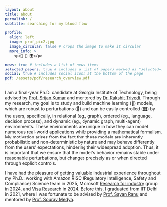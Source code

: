 ```yaml
---
layout: about
title: about
permalink: /
subtitle: searching for my blood flow

profile:
  align: left
  image: prof_pic2.jpg
  image_circular: false # crops the image to make it circular
  more_info: >
    <p>🦺 🤖 🎛️</p>

news: true # includes a list of news items
selected_papers: true # includes a list of papers marked as "selected={true}"
social: true # includes social icons at the bottom of the page
pdf: /assets/pdf/research_overview.pdf
---
```


I am a final-year Ph.D. candidate at Georgia Institute of Technology, being advised by [Prof. Srijan Kumar](https://faculty.cc.gatech.edu/~skumar498/) and mentored by [Dr. Rakshit Trivedi](https://www.rtrivedi.me/). Through my research, my goal is to study and build machine learning (🤖) models, which are robust to perturbations (🦺) and can be easily controlled (🎛️) by the users, specifically, in relational (eg., graph), ordered (eg., language, decision process), and dynamic (eg., dynamic graph, multi-agent) environments. These environments are unique in how they can model numerous real-world applications while providing a mathematical formalism. My motivation arises from the fact that these models are inherently probabilistic and non-deterministic by nature and may behave differently from the users’ expectations, hindering their widespread adoption. Thus, it is important that we ensure that the model's behavior remains stable under reasonable perturbations, but changes precisely as or when directed through explicit controls. 



I have had the pleasure of getting valuable industrial experience throughout my Ph.D.: working with Amazon RISC (Regulatory Intelligence, Safety and Compliance) Science team in 2025, Microsoft [Research for industry](https://www.microsoft.com/en-us/research/group/research-for-industry/) group in 2024, and [Visa Research](https://usa.visa.com/about-visa/visa-research/mahashweta-das.html) in 2024. Before this, I graduated from IIT Delhi in 2021, where I was fortunate to be advised by [Prof. Sayan Ranu](https://www.cse.iitd.ac.in/~sayan/) and mentored by [Prof. Sourav Medya](https://souravmedya.github.io/).